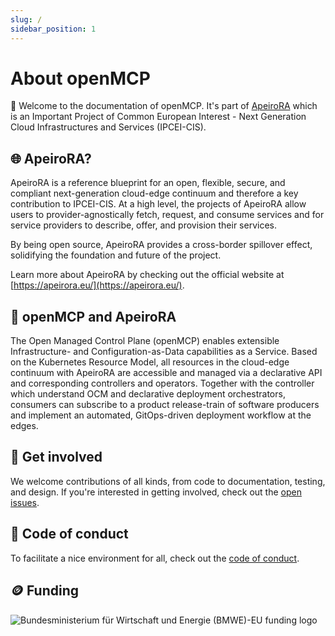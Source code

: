 ```yaml
---
slug: /
sidebar_position: 1
---
```


<!-- vale Google.WordList["Cloud"] = NO -->

# About openMCP

👋 Welcome to the documentation of openMCP. It's part of [ApeiroRA](https://apeirora.eu/content/projects/) which is an Important Project of Common European Interest - Next Generation Cloud Infrastructures and Services (IPCEI-CIS).

<!-- vale Google.Headings = NO -->
## 🌐 ApeiroRA?
<!-- vale Google.Headings = YES -->

ApeiroRA is a reference blueprint for an open, flexible, secure, and compliant next-generation cloud-edge continuum and therefore a key contribution to IPCEI-CIS. At a high level, the projects of ApeiroRA allow users to provider-agnostically fetch, request, and consume services and for service providers to describe, offer, and provision their services.

By being open source, ApeiroRA provides a cross-border spillover effect, solidifying the foundation and future of the project.

Learn more about ApeiroRA by checking out the official website at [https://apeirora.eu/](https://apeirora.eu/).

<!-- vale Google.Headings = NO -->
## 🤝 openMCP and ApeiroRA
<!-- vale Google.Headings = YES -->

The Open Managed Control Plane (openMCP) enables extensible Infrastructure- and Configuration-as-Data capabilities as a Service. Based on the Kubernetes Resource Model, all resources in the cloud-edge continuum with ApeiroRA are accessible and managed via a declarative API and corresponding controllers and operators. Together with the controller which understand OCM and declarative deployment orchestrators, consumers can subscribe to a product release-train of software producers and implement an automated, GitOps-driven deployment workflow at the edges.

## 👥 Get involved

<!-- vale Google.We = NO -->
We welcome contributions of all kinds, from code to documentation, testing, and design. If you're interested in getting involved, check out the [open issues](https://github.com/issues?q=is%3Aopen+is%3Aissue+org%3Aopenmcp-project+archived%3Afalse+).
<!-- vale Google.We = YES -->

## 🌈 Code of conduct

To facilitate a nice environment for all, check out the [code of conduct](https://github.com/openmcp-project/.github/blob/main/CODE_OF_CONDUCT.md).

## 🪙 Funding

![Bundesministerium für Wirtschaft und Energie (BMWE)-EU funding logo](/img/BMWK-EU.png)
